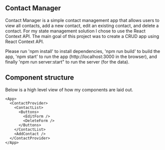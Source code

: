 ## Contact Manager
Contact Manager is a simple contact management app that allows users to view all contacts, add a new contact, edit an existing contact, and delete a contact. For my state management solution I chose to use the React Context API. The main goal of this project was to create a CRUD app using React Context API.

Please run 'npm install' to install dependencies, 'npm run build' to build the app, 'npm start' to run the app (http://localhost:3000 in the browser), and finally 'npm run server:start" to run the server (for the data).

## Component structure
Below is a high level view of how my components are laid out.

```
<App>
  <ContactProvider>
    <ContactList>
      <Buttons>
        <EditForm />
        <DeleteForm />
      </Buttons>
    </ContactList>
    <AddContact />
  </ContactProvider>
</App>
```
